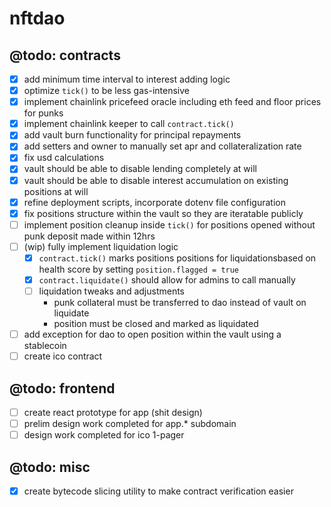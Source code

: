 # nftdao

## @todo: contracts
- [x] add minimum time interval to interest adding logic
- [x] optimize `tick()` to be less gas-intensive
- [x] implement chainlink pricefeed oracle including eth feed and floor prices for punks
- [x] implement chainlink keeper to call `contract.tick()`
- [x] add vault burn functionality for principal repayments
- [x] add setters and owner to manually set apr and collateralization rate
- [x] fix usd calculations
- [x] vault should be able to disable lending completely at will
- [x] vault should be able to disable interest accumulation on existing positions at will
- [x] refine deployment scripts, incorporate dotenv file configuration
- [x] fix positions structure within the vault so they are iteratable publicly
- [ ] implement position cleanup inside `tick()` for positions opened without punk deposit made within 12hrs
- [ ] (wip) fully implement liquidation logic
  - [x] `contract.tick()` marks positions positions for liquidationsbased on health score  by setting `position.flagged = true`
  - [x] `contract.liquidate()` should allow for admins to call manually
  - [ ] liquidation tweaks and adjustments
    - punk collateral must be transferred to dao instead of vault on liquidate
    - position must be closed and marked as liquidated
- [ ] add exception for dao to open position within the vault using a stablecoin
- [ ] create ico contract

## @todo: frontend
- [ ] create react prototype for app (shit design)
- [ ] prelim design work completed for app.\* subdomain
- [ ] design work completed for ico 1-pager

## @todo: misc
- [x] create bytecode slicing utility to make contract verification easier

